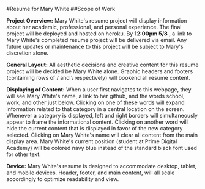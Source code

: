 #Resume for Mary White
##Scope of Work

__Project Overview:__ Mary White's resume project will display information about her academic, professional, and 
personal experience. The final project will be deployed and hosted on heroku. By __12:00pm 5/8__ , a link to Mary 
White's completed resume project will be delivered via email. Any future updates or maintenance to this project will be 
subject to Mary's discretion alone.

__General Layout:__ All aesthetic decisions and creative content for this resume project will be decided be Mary 
White alone. Graphic headers and footers (containing rows of / and \\ respectively) will bookend all resume content.

__Displaying of Content:__ When a user first navigates to this webpage, they will see Mary White's name, a link to 
her github, and the words school, work, and other just below. Clicking on one of these words will expand information
 related to that category in a central location on the screen.  Whenever a category is displayed, left and right 
 borders will simultaneously appear to frame the informational content. Clicking on another word will hide the 
 current content that is displayed in favor of the new category selected. Clicking on Mary White's name will clear 
 all content from the main display area.
 Mary White's current position (student at Prime Digital Academy) will be colored navy blue instead of the standard 
 black font used for other text.
 
 __Device:__ Mary White's resume is designed to accommodate desktop, tablet, and mobile devices. Header, footer, 
 and main content, will all scale accordingly to optimize readability and view.